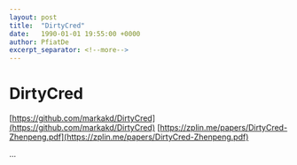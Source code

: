```yaml
---
layout: post
title:  "DirtyCred"
date:   1990-01-01 19:55:00 +0000
author: PfiatDe
excerpt_separator: <!--more-->
---
```


# DirtyCred
[https://github.com/markakd/DirtyCred](https://github.com/markakd/DirtyCred)
[https://zplin.me/papers/DirtyCred-Zhenpeng.pdf](https://zplin.me/papers/DirtyCred-Zhenpeng.pdf)

...
<!--more-->
